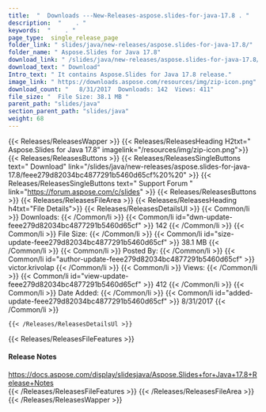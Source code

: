 ```yaml
---
title:  "  Downloads ---New-Releases-aspose.slides-for-java-17.8 . " 
description:  "    . " 
keywords:  "    . " 
page_type:  single_release_page
folder_link: " slides/java/new-releases/aspose.slides-for-java-17.8/"
folder_name: " Aspose.Slides for Java 17.8"
download_link: " /slides/java/new-releases/aspose.slides-for-java-17.8/feee279d82034bc4877291b5460d65cf"
download_text: " Download"
Intro_text: " It contains Aspose.Slides for Java 17.8 release."
image_link: " https://downloads.aspose.com/resources/img/zip-icon.png"
download_count: "   8/31/2017  Downloads: 142  Views: 411"
file_size: "  File Size: 38.1 MB "
parent_path: "slides/java"
section_parent_path: "slides/java"
weight: 68 
---
```


{{< Releases/ReleasesWapper >}}
  {{< Releases/ReleasesHeading H2txt=" Aspose.Slides for Java 17.8" imagelink="/resources/img/zip-icon.png">}}
  {{< Releases/ReleasesButtons >}}
    {{< Releases/ReleasesSingleButtons text=" Download" link="/slides/java/new-releases/aspose.slides-for-java-17.8/feee279d82034bc4877291b5460d65cf%20%20" >}}
    {{< Releases/ReleasesSingleButtons text=" Support Forum " link="https://forum.aspose.com/c/slides" >}}
  {{< Releases/ReleasesButtons >}}
  {{< Releases/ReleasesFileArea >}}
    {{< Releases/ReleasesHeading h4txt="File Details">}}
    {{< Releases/ReleasesDetailsUl >}}
            {{< Common/li  >}} Downloads: {{< /Common/li >}} 
      {{< Common/li id="dwn-update-feee279d82034bc4877291b5460d65cf" >}} 142 {{< /Common/li >}} 
      {{< Common/li  >}} File Size: {{< /Common/li >}} 
      {{< Common/li id="size-update-feee279d82034bc4877291b5460d65cf" >}} 38.1 MB {{< /Common/li >}} 
      {{< Common/li  >}} Posted By: {{< /Common/li >}} 
      {{< Common/li id="author-update-feee279d82034bc4877291b5460d65cf" >}} victor.krivolap {{< /Common/li >}} 
      {{< Common/li  >}} Views: {{< /Common/li >}} 
      {{< Common/li id="view-update-feee279d82034bc4877291b5460d65cf" >}} 412 {{< /Common/li >}} 
      {{< Common/li  >}} Date Added: {{< /Common/li >}} 
      {{< Common/li id="added-update-feee279d82034bc4877291b5460d65cf" >}} 8/31/2017 {{< /Common/li >}} 

    {{< /Releases/ReleasesDetailsUl >}}

  {{< Releases/ReleasesFileFeatures >}}
      <h4>Release Notes</h4><div><a href="https://docs.aspose.com/display/slidesjava/Aspose.Slides+for+Java+17.8+Release+Notes">https://docs.aspose.com/display/slidesjava/Aspose.Slides+for+Java+17.8+Release+Notes</a></div>
  {{< /Releases/ReleasesFileFeatures >}}
 {{< /Releases/ReleasesFileArea >}}
{{< /Releases/ReleasesWapper >}}


